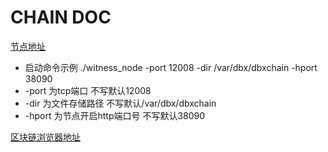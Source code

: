 # CHAIN DOC

[节点地址](https://github.com/smartSchain/smartChain/releases/tag/1.0)

- 启动命令示例 ./witness_node -port 12008 -dir /var/dbx/dbxchain -hport 38090
- -port 为tcp端口 不写默认12008
- -dir 为文件存储路径 不写默认/var/dbx/dbxchain
- -hport 为节点开启http端口号 不写默认38090

[区块链浏览器地址](https://adcscan.adc.life)
